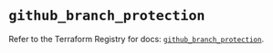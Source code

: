 # `github_branch_protection`

Refer to the Terraform Registry for docs: [`github_branch_protection`](https://registry.terraform.io/providers/integrations/github/5.44.0/docs/resources/branch_protection).
